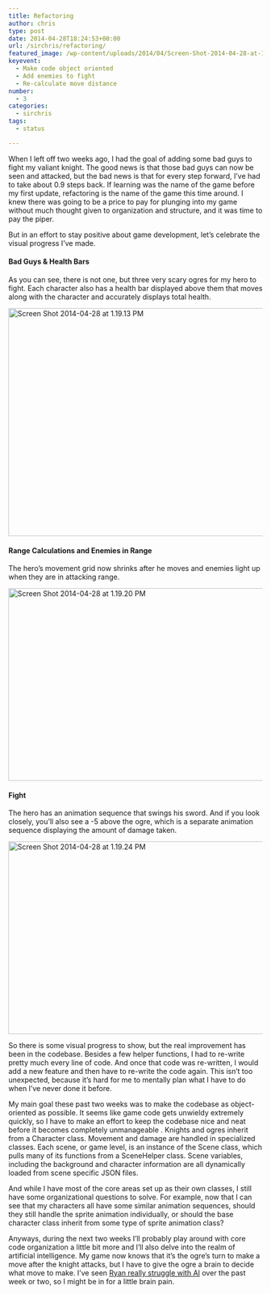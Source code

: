 ```yaml
---
title: Refactoring
author: chris
type: post
date: 2014-04-28T18:24:53+00:00
url: /sirchris/refactoring/
featured_image: /wp-content/uploads/2014/04/Screen-Shot-2014-04-28-at-1.19.20-PM.png
keyevent:
  - Make code object oriented
  - Add enemies to fight
  - Re-calculate move distance
number:
  - 3
categories:
  - sirchris
tags:
  - status

---
```

When I left off two weeks ago, I had the goal of adding some bad guys to fight my valiant knight. The good news is that those bad guys can now be seen and attacked, but the bad news is that for every step forward, I&#8217;ve had to take about 0.9 steps back. If learning was the name of the game before my first update, refactoring is the name of the game this time around. I knew there was going to be a price to pay for plunging into my game without much thought given to organization and structure, and it was time to pay the piper.

But in an effort to stay positive about game development, let&#8217;s celebrate the visual progress I&#8217;ve made.
<!--more-->

#### Bad Guys & Health Bars

As you can see, there is not one, but three very scary ogres for my hero to fight. Each character also has a health bar displayed above them that moves along with the character and accurately displays total health.

<div class="inlineimg">
  <img class="alignnone size-full wp-image-424" src="/wp-content/uploads/2014/04/Screen-Shot-2014-04-28-at-1.19.13-PM-1.png" alt="Screen Shot 2014-04-28 at 1.19.13 PM" width="704" height="451" srcset="/wp-content/uploads/2014/04/Screen-Shot-2014-04-28-at-1.19.13-PM-1.png 704w, /wp-content/uploads/2014/04/Screen-Shot-2014-04-28-at-1.19.13-PM-1-300x192.png 300w" sizes="(max-width: 704px) 100vw, 704px" />
</div>

#### Range Calculations and Enemies in Range

The hero&#8217;s movement grid now shrinks after he moves and enemies light up when they are in attacking range.

<div class="inlineimg">
  <img class="alignnone size-full wp-image-425" src="/wp-content/uploads/2014/04/Screen-Shot-2014-04-28-at-1.19.20-PM-1.png" alt="Screen Shot 2014-04-28 at 1.19.20 PM" width="600" height="381" srcset="/wp-content/uploads/2014/04/Screen-Shot-2014-04-28-at-1.19.20-PM-1.png 600w, /wp-content/uploads/2014/04/Screen-Shot-2014-04-28-at-1.19.20-PM-1-300x191.png 300w" sizes="(max-width: 600px) 100vw, 600px" />
</div>

#### Fight

The hero has an animation sequence that swings his sword. And if you look closely, you&#8217;ll also see a -5 above the ogre, which is a separate animation sequence displaying the amount of damage taken.

<div class="inlineimg">
  <img class="alignnone size-full wp-image-426" src="/wp-content/uploads/2014/04/Screen-Shot-2014-04-28-at-1.19.24-PM-1.png" alt="Screen Shot 2014-04-28 at 1.19.24 PM" width="600" height="381" srcset="/wp-content/uploads/2014/04/Screen-Shot-2014-04-28-at-1.19.24-PM-1.png 600w, /wp-content/uploads/2014/04/Screen-Shot-2014-04-28-at-1.19.24-PM-1-300x191.png 300w" sizes="(max-width: 600px) 100vw, 600px" />
</div>

So there is some visual progress to show, but the real improvement has been in the codebase. Besides a few helper functions, I had to re-write pretty much every line of code. And once that code was re-written, I would add a new feature and then have to re-write the code again. This isn&#8217;t too unexpected, because it&#8217;s hard for me to mentally plan what I have to do when I&#8217;ve never done it before.

My main goal these past two weeks was to make the codebase as object-oriented as possible. It seems like game code gets unwieldy extremely quickly, so I have to make an effort to keep the codebase nice and neat before it becomes completely unmanageable . Knights and ogres inherit from a Character class. Movement and damage are handled in specialized classes. Each scene, or game level, is an instance of the Scene class, which pulls many of its functions from a SceneHelper class. Scene variables, including the background and character information are all dynamically loaded from scene specific JSON files.

And while I have most of the core areas set up as their own classes, I still have some organizational questions to solve. For example, now that I can see that my characters all have some similar animation sequences, should they still handle the sprite animation individually, or should the base character class inherit from some type of sprite animation class?

Anyways, during the next two weeks I&#8217;ll probably play around with core code organization a little bit more and I&#8217;ll also delve into the realm of artificial intelligence. My game now knows that it&#8217;s the ogre&#8217;s turn to make a move after the knight attacks, but I have to give the ogre a brain to decide what move to make. I&#8217;ve seen [Ryan really struggle with AI][1] over the past week or two, so I might be in for a little brain pain.

 [1]: http://battleofbrothers.com/sirryan/its-not-all-sunshine-and-rainbows